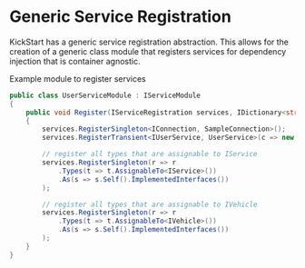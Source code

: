 # Generic Service Registration

KickStart has a generic service registration abstraction.  This allows for the creation of a generic class module that registers services for dependency injection that is container agnostic.

Example module to register services

```csharp
public class UserServiceModule : IServiceModule
{
    public void Register(IServiceRegistration services, IDictionary<string, object> data)
    {
        services.RegisterSingleton<IConnection, SampleConnection>();
        services.RegisterTransient<IUserService, UserService>(c => new UserService(c.GetService<IConnection>()));

        // register all types that are assignable to IService
        services.RegisterSingleton(r => r
            .Types(t => t.AssignableTo<IService>())
            .As(s => s.Self().ImplementedInterfaces())
        );

        // register all types that are assignable to IVehicle
        services.RegisterSingleton(r => r
            .Types(t => t.AssignableTo<IVehicle>())
            .As(s => s.Self().ImplementedInterfaces())
        );
    }
}
```